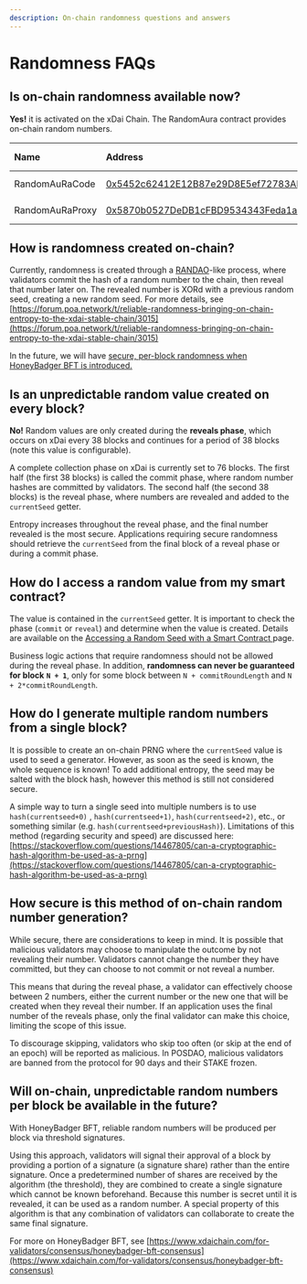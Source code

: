 ```yaml
---
description: On-chain randomness questions and answers
---
```


# Randomness FAQs

## Is on-chain randomness available now? <a id="is-on-chain-randomness-available-now"></a>

**Yes!** it is activated on the xDai Chain. The RandomAura contract provides on-chain random numbers.

| Name | Address | Last Update |
| :--- | :--- | :--- |
| RandomAuRaCode | [0x5452c62412E12B87e29D8E5ef72783ADE4de93a4](https://blockscout.com/xdai/mainnet/address/0x5452c62412E12B87e29D8E5ef72783ADE4de93a4/transactions) | June 2021 |
| RandomAuRaProxy | [0x5870b0527DeDB1cFBD9534343Feda1a41Ce47766](https://blockscout.com/xdai/mainnet/address/0x5870b0527DeDB1cFBD9534343Feda1a41Ce47766/transactions) | June 2021 |

## How is randomness created on-chain? <a id="how-is-randomness-created-on-chain"></a>

Currently, randomness is created through a [RANDAO](https://github.com/randao/randao)-like process, where validators commit the hash of a random number to the chain, then reveal that number later on. The revealed number is XORd with a previous random seed, creating a new random seed. For more details, see [https://forum.poa.network/t/reliable-randomness-bringing-on-chain-entropy-to-the-xdai-stable-chain/3015](https://forum.poa.network/t/reliable-randomness-bringing-on-chain-entropy-to-the-xdai-stable-chain/3015)​

In the future, we will have [secure, per-block randomness when HoneyBadger BFT is introduced.](https://www.poa.network/for-developers/on-chain-random-numbers/randomness-faqs#will-on-chain-unpredictable-random-numbers-per-block-be-available-in-the-future)​

## Is an unpredictable random value created on every block? <a id="is-an-unpredictable-random-value-created-on-every-block"></a>

**No!** Random values are only created during the **reveals phase**, which occurs on xDai every 38 blocks and continues for a period of 38 blocks \(note this value is configurable\).

A complete collection phase on xDai is currently set to 76 blocks. The first half \(the first 38 blocks\) is called the commit phase, where random number hashes are committed by validators. The second half \(the second 38 blocks\) is the reveal phase, where numbers are revealed and added to the `currentSeed` getter.

Entropy increases throughout the reveal phase, and the final number revealed is the most secure. Applications requiring secure randomness should retrieve the `currentSeed` from the final block of a reveal phase or during a commit phase.

## How do I access a random value from my smart contract? <a id="how-do-i-access-a-random-value-from-my-smart-contract"></a>

The value is contained in the `currentSeed` getter. It is important to check the phase \(`commit` or `reveal`\) and determine when the value is created. Details are available on the [Accessing a Random Seed with a Smart Contract ](accessing-a-random-seed-with-a-smart-contract.md)page.

Business logic actions that require randomness should not be allowed during the reveal phase. In addition, **randomness can never be guaranteed for block** **`N + 1`**, only for some block between `N + commitRoundLength` and `N + 2*commitRoundLength`.

## How do I generate multiple random numbers from a single block? <a id="how-do-i-generate-multiple-random-numbers-from-a-single-block"></a>

It is possible to create an on-chain PRNG where the `currentSeed` value is used to seed a generator. However, as soon as the seed is known, the whole sequence is known! To add additional entropy, the seed may be salted with the block hash, however this method is still not considered secure.

 A simple way to turn a single seed into multiple numbers is to use `hash(currentseed+0)` , `hash(currentseed+1)`, `hash(currentseed+2)`, etc., or something similar \(e.g. `hash(currentseed+previousHash)`\). Limitations of this method \(regarding security and speed\) are discussed here: [https://stackoverflow.com/questions/14467805/can-a-cryptographic-hash-algorithm-be-used-as-a-prng](https://stackoverflow.com/questions/14467805/can-a-cryptographic-hash-algorithm-be-used-as-a-prng)​

## How secure is this method of on-chain random number generation? <a id="how-secure-is-this-method-of-on-chain-random-number-generation"></a>

While secure, there are considerations to keep in mind. It is possible that malicious validators may choose to manipulate the outcome by not revealing their number. Validators cannot change the number they have committed, but they can choose to not commit or not reveal a number.

This means that during the reveal phase, a validator can effectively choose between 2 numbers, either the current number or the new one that will be created when they reveal their number. If an application uses the final number of the reveals phase, only the final validator can make this choice, limiting the scope of this issue.

To discourage skipping, validators who skip too often \(or skip at the end of an epoch\) will be reported as malicious. In POSDAO, malicious validators are banned from the protocol for 90 days and their STAKE frozen. 

## Will on-chain, unpredictable random numbers per block be available in the future? <a id="will-on-chain-unpredictable-random-numbers-per-block-be-available-in-the-future"></a>

With HoneyBadger BFT, reliable random numbers will be produced per block via threshold signatures.

Using this approach, validators will signal their approval of a block by providing a portion of a signature \(a signature share\) rather than the entire signature. Once a predetermined number of shares are received by the algorithm \(the threshold\), they are combined to create a single signature which cannot be known beforehand. Because this number is secret until it is revealed, it can be used as a random number. A special property of this algorithm is that any combination of validators can collaborate to create the same final signature.

For more on HoneyBadger BFT, see [https://www.xdaichain.com/for-validators/consensus/honeybadger-bft-consensus](https://www.xdaichain.com/for-validators/consensus/honeybadger-bft-consensus)

